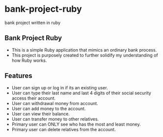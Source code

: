 # bank-project-ruby
bank project written in ruby

Bank Project Ruby
------------------
* This is a simple Ruby application that mimics an ordinary bank process. 
* This project is purposely created to further solidify my understanding of how Ruby works. 

Features
-------------
* User can sign up or log in if its an existing user. 
* User can type their last name and last 4 digits of their social security access their account.
* User can withdrawal money from account.
* User can add money to the account.
* User can view their balance.
* User can transfer money to other relatives.
* Primary user can ONLY see who has the most and least money.
* Primary user can delete relatives from the account.
